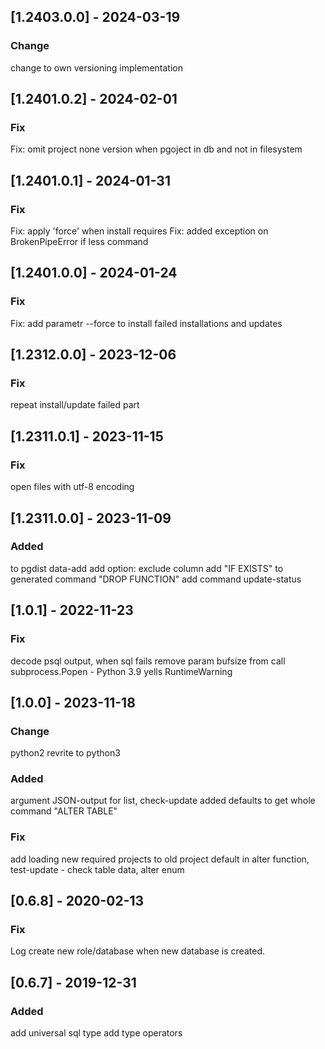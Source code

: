## [1.2403.0.0] - 2024-03-19

### Change
change to own versioning implementation

## [1.2401.0.2] - 2024-02-01

### Fix
Fix: omit project none version when pgoject in db and not in filesystem

## [1.2401.0.1] - 2024-01-31

### Fix
Fix: apply 'force' when install requires
Fix: added exception on BrokenPipeError if less command

## [1.2401.0.0] - 2024-01-24

### Fix
Fix: add parametr --force to install failed installations and updates

## [1.2312.0.0] - 2023-12-06

### Fix
repeat install/update failed part


## [1.2311.0.1] - 2023-11-15

### Fix
open files with utf-8 encoding


## [1.2311.0.0] - 2023-11-09

### Added
to pgdist data-add add option: exclude column
add "IF EXISTS" to generated command "DROP FUNCTION"
add command update-status

## [1.0.1] - 2022-11-23

### Fix
decode psql output, when sql fails
remove param bufsize from call subprocess.Popen - Python 3.9 yells RuntimeWarning

## [1.0.0] - 2023-11-18

### Change
python2 revrite to python3

### Added
argument JSON-output for list, check-update
added defaults to get whole command "ALTER TABLE"

### Fix
add loading new required projects to old project
default in alter function, test-update - check table data, alter enum


## [0.6.8] - 2020-02-13

### Fix
Log create new role/database when new database is created.

## [0.6.7] - 2019-12-31

### Added
add universal sql type
add type operators
